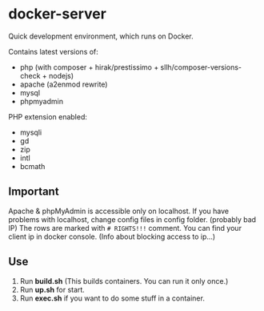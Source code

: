 # docker-server
Quick development environment, which runs on Docker.

Contains latest versions of:
* php (with composer + hirak/prestissimo + sllh/composer-versions-check + nodejs)
* apache (a2enmod rewrite)
* mysql
* phpmyadmin

PHP extension enabled:
* mysqli
* gd
* zip
* intl
* bcmath

## Important
Apache & phpMyAdmin is accessible only on localhost. If you have problems with localhost, change config files in config folder. (probably bad IP) The rows are marked with `# RIGHTS!!!` comment. You can find your client ip in docker console. (Info about blocking access to ip...)

## Use
1. Run **build.sh** (This builds containers. You can run it only once.)
1. Run **up.sh** for start.
1. Run **exec.sh** if you want to do some stuff in a container.